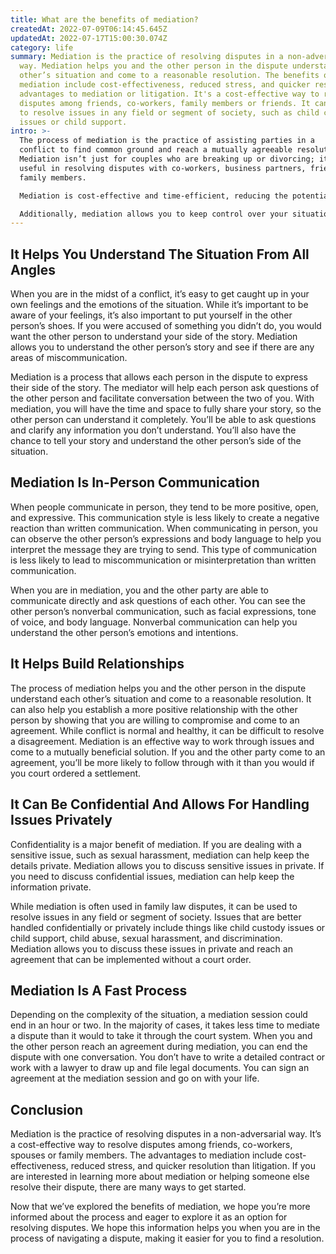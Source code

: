 ```yaml
---
title: What are the benefits of mediation?
createdAt: 2022-07-09T06:14:45.645Z
updatedAt: 2022-07-17T15:00:30.074Z
category: life
summary: Mediation is the practice of resolving disputes in a non-adversarial
  way. Mediation helps you and the other person in the dispute understand each
  other’s situation and come to a reasonable resolution. The benefits of
  mediation include cost-effectiveness, reduced stress, and quicker resolution,
  advantages to mediation or litigation. It's a cost-effective way to resolve
  disputes among friends, co-workers, family members or friends. It can be used
  to resolve issues in any field or segment of society, such as child custody
  issues or child support.
intro: >-
  The process of mediation is the practice of assisting parties in a
  conflict to find common ground and reach a mutually agreeable resolution.
  Mediation isn’t just for couples who are breaking up or divorcing; it can be
  useful in resolving disputes with co-workers, business partners, friends or
  family members.

  Mediation is cost-effective and time-efficient, reducing the potential for long legal battles and the financial and emotional costs that go with them. In mediation, an impartial third party called a mediator meets separately with each person involved in the dispute. The mediator does not take sides but helps each person understand the other person’s point of view and find solutions they can agree on.

  Additionally, mediation allows you to keep control over your situation by avoiding court and practically ending your dispute faster than going to trial. If you’re interested in learning more about this resolution process as a way to manage your own conflict or as an advisor if you are working with someone who needs help resolving their dispute, read on. Here we will explore some benefits of mediation:
---
```


## It Helps You Understand The Situation From All Angles

When you are in the midst of a conflict, it’s easy to get caught up in your own feelings and the emotions of the situation. While it’s important to be aware of your feelings, it’s also important to put yourself in the other person’s shoes. If you were accused of something you didn’t do, you would want the other person to understand your side of the story. Mediation allows you to understand the other person’s story and see if there are any areas of miscommunication.

Mediation is a process that allows each person in the dispute to express their side of the story. The mediator will help each person ask questions of the other person and facilitate conversation between the two of you. With mediation, you will have the time and space to fully share your story, so the other person can understand it completely. You’ll be able to ask questions and clarify any information you don’t understand. You’ll also have the chance to tell your story and understand the other person’s side of the situation.

## Mediation Is In-Person Communication

When people communicate in person, they tend to be more positive, open, and expressive. This communication style is less likely to create a negative reaction than written communication. When communicating in person, you can observe the other person’s expressions and body language to help you interpret the message they are trying to send. This type of communication is less likely to lead to miscommunication or misinterpretation than written communication.

When you are in mediation, you and the other party are able to communicate directly and ask questions of each other. You can see the other person’s nonverbal communication, such as facial expressions, tone of voice, and body language. Nonverbal communication can help you understand the other person’s emotions and intentions.

## It Helps Build Relationships

The process of mediation helps you and the other person in the dispute understand each other’s situation and come to a reasonable resolution. It can also help you establish a more positive relationship with the other person by showing that you are willing to compromise and come to an agreement.
While conflict is normal and healthy, it can be difficult to resolve a disagreement. Mediation is an effective way to work through issues and come to a mutually beneficial solution. If you and the other party come to an agreement, you’ll be more likely to follow through with it than you would if you court ordered a settlement.

## It Can Be Confidential And Allows For Handling Issues Privately

Confidentiality is a major benefit of mediation. If you are dealing with a sensitive issue, such as sexual harassment, mediation can help keep the details private. Mediation allows you to discuss sensitive issues in private. If you need to discuss confidential issues, mediation can help keep the information private.

While mediation is often used in family law disputes, it can be used to resolve issues in any field or segment of society. Issues that are better handled confidentially or privately include things like child custody issues or child support, child abuse, sexual harassment, and discrimination. Mediation allows you to discuss these issues in private and reach an agreement that can be implemented without a court order.

## Mediation Is A Fast Process

Depending on the complexity of the situation, a mediation session could end in an hour or two. In the majority of cases, it takes less time to mediate a dispute than it would to take it through the court system.
When you and the other person reach an agreement during mediation, you can end the dispute with one conversation. You don’t have to write a detailed contract or work with a lawyer to draw up and file legal documents. You can sign an agreement at the mediation session and go on with your life.

## Conclusion

Mediation is the practice of resolving disputes in a non-adversarial way. It’s a cost-effective way to resolve disputes among friends, co-workers, spouses or family members. The advantages to mediation include cost-effectiveness, reduced stress, and quicker resolution than litigation. If you are interested in learning more about mediation or helping someone else resolve their dispute, there are many ways to get started.

Now that we’ve explored the benefits of mediation, we hope you’re more informed about the process and eager to explore it as an option for resolving disputes. We hope this information helps you when you are in the process of navigating a dispute, making it easier for you to find a resolution.
